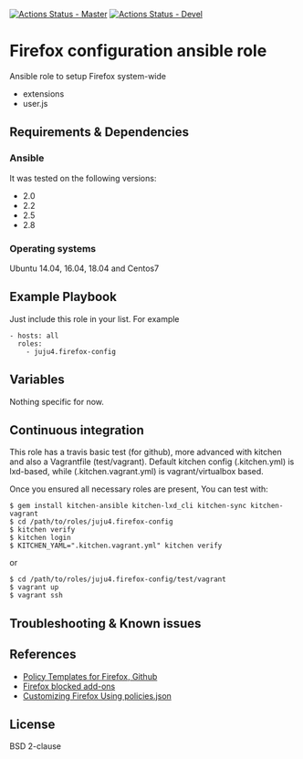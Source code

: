 [![Actions Status - Master](https://github.com/juju4/ansible-firefox-config/workflows/AnsibleCI/badge.svg)](https://github.com/juju4/ansible-firefox-config/actions?query=branch%3Amaster)
[![Actions Status - Devel](https://github.com/juju4/ansible-firefox-config/workflows/AnsibleCI/badge.svg?branch=devel)](https://github.com/juju4/ansible-firefox-config/actions?query=branch%3Adevel)
# Firefox configuration ansible role

Ansible role to setup Firefox system-wide
* extensions
* user.js

## Requirements & Dependencies

### Ansible
It was tested on the following versions:
 * 2.0
 * 2.2
 * 2.5
 * 2.8

### Operating systems

Ubuntu 14.04, 16.04, 18.04 and Centos7

## Example Playbook

Just include this role in your list.
For example

```
- hosts: all
  roles:
    - juju4.firefox-config
```

## Variables

Nothing specific for now.

## Continuous integration

This role has a travis basic test (for github), more advanced with kitchen and also a Vagrantfile (test/vagrant).
Default kitchen config (.kitchen.yml) is lxd-based, while (.kitchen.vagrant.yml) is vagrant/virtualbox based.

Once you ensured all necessary roles are present, You can test with:
```
$ gem install kitchen-ansible kitchen-lxd_cli kitchen-sync kitchen-vagrant
$ cd /path/to/roles/juju4.firefox-config
$ kitchen verify
$ kitchen login
$ KITCHEN_YAML=".kitchen.vagrant.yml" kitchen verify
```
or
```
$ cd /path/to/roles/juju4.firefox-config/test/vagrant
$ vagrant up
$ vagrant ssh
```

## Troubleshooting & Known issues

## References

* [Policy Templates for Firefox, Github](https://github.com/mozilla/policy-templates)
* [Firefox blocked add-ons](https://blocked.cdn.mozilla.net/)
* [Customizing Firefox Using policies.json](https://support.mozilla.org/en-US/kb/customizing-firefox-using-policiesjson)

## License

BSD 2-clause

